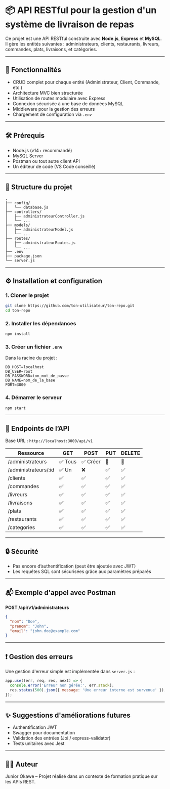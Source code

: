 
# 📦 API RESTful pour la gestion d'un système de livraison de repas

Ce projet est une API RESTful construite avec **Node.js**, **Express** et **MySQL**. Il gère les entités suivantes : administrateurs, clients, restaurants, livreurs, commandes, plats, livraisons, et catégories.

---

## 🚀 Fonctionnalités

- CRUD complet pour chaque entité (Administrateur, Client, Commande, etc.)
- Architecture MVC bien structurée
- Utilisation de routes modulaire avec Express
- Connexion sécurisée à une base de données MySQL
- Middleware pour la gestion des erreurs
- Chargement de configuration via `.env`

---

## 🛠️ Prérequis

- Node.js (v14+ recommandé)
- MySQL Server
- Postman ou tout autre client API
- Un éditeur de code (VS Code conseillé)

---

## 🧱 Structure du projet

```
.
├── config/
│   └── database.js
├── controllers/
│   ├── administrateurController.js
│   └── ...
├── models/
│   ├── administrateurModel.js
│   └── ...
├── routes/
│   ├── administrateurRoutes.js
│   └── ...
├── .env
├── package.json
└── server.js
```

---

## ⚙️ Installation et configuration

### 1. Cloner le projet

```bash
git clone https://github.com/ton-utilisateur/ton-repo.git
cd ton-repo
```

### 2. Installer les dépendances

```bash
npm install
```

### 3. Créer un fichier `.env`

Dans la racine du projet :

```
DB_HOST=localhost
DB_USER=root
DB_PASSWORD=ton_mot_de_passe
DB_NAME=nom_de_la_base
PORT=3000
```

### 4. Démarrer le serveur

```bash
npm start
```

---

## 📡 Endpoints de l’API

Base URL : `http://localhost:3000/api/v1`

| Ressource         | GET       | POST      | PUT       | DELETE    |
|-------------------|-----------|-----------|-----------|-----------|
| /administrateurs  | ✅ Tous   | ✅ Créer  | 🔁       | 🔁       |
| /administrateurs/:id | ✅ Un  | ❌        | ✅       | ✅       |
| /clients          | ✅        | ✅        | ✅        | ✅        |
| /commandes        | ✅        | ✅        | ✅        | ✅        |
| /livreurs         | ✅        | ✅        | ✅        | ✅        |
| /livraisons       | ✅        | ✅        | ✅        | ✅        |
| /plats            | ✅        | ✅        | ✅        | ✅        |
| /restaurants      | ✅        | ✅        | ✅        | ✅        |
| /categories       | ✅        | ✅        | ✅        | ✅        |

---

## 🔒 Sécurité

- Pas encore d’authentification (peut être ajoutée avec JWT)
- Les requêtes SQL sont sécurisées grâce aux paramètres préparés

---

## 📬 Exemple d'appel avec Postman

**POST /api/v1/administrateurs**

```json
{
  "nom": "Doe",
  "prenom": "John",
  "email": "john.doe@example.com"
}
```

---

## ❗ Gestion des erreurs

Une gestion d'erreur simple est implémentée dans `server.js` :

```js
app.use((err, req, res, next) => {
  console.error('Erreur non gérée:', err.stack);
  res.status(500).json({ message: 'Une erreur interne est survenue' });
});
```

---

## ✨ Suggestions d'améliorations futures

- Authentification JWT
- Swagger pour documentation
- Validation des entrées (Joi / express-validator)
- Tests unitaires avec Jest

---

## 👨‍💻 Auteur

Junior Okawe – Projet réalisé dans un contexte de formation pratique sur les APIs REST.

